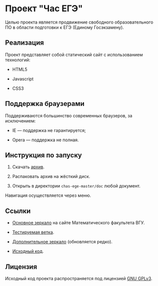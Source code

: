 # Проект "Час ЕГЭ"

Целью проекта является продвижение свободного образовательного ПО в
области подготовки к ЕГЭ (Единому Госэкзамену).

## Реализация

Проект представляет собой статический сайт с использованием технологий:

* HTML5

* Javascript

* CSS3

## Поддержка браузерами

Поддерживаются большинство современных браузеров, за исключением:

* IE — поддержка не гарантируется;

* Opera — поддержка не полная.

## Инструкция по запуску

1. Скачать [архив](https://github.com/nickkolok/chas-ege/archive/master.zip).

2. Распаковать архив на жёсткий диск.

3. Открыть в директории `chas-ege-master/doc` любой документ.

Навигация осуществляется через меню.

## Ссылки

* [Основное зеркало](https://www.math.vsu.ru/chas-ege/sh/sluch.html) на сайте
Математического факультета ВГУ.

* [Тестируемая ветка](https://www.math.vsu.ru/chas-ege-testing/sh/sluch.html).

* [Дополнительное зеркало](https://favorgems.ru/sh/sluch.html) (обновляется редко).

* [Исходный код](https://github.com/nickkolok/chas-ege).

## Лицензия

Исходный код проекта распространяется под лицензией [GNU GPLv3](http://www.gnu.org/licenses/gpl.html).
